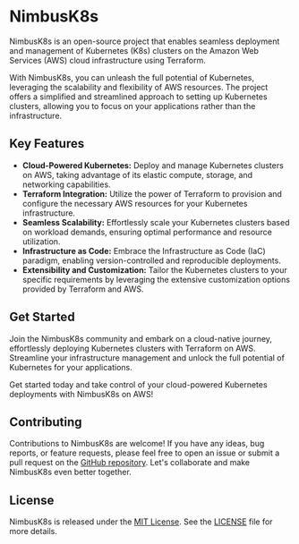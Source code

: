 # NimbusK8s

NimbusK8s is an open-source project that enables seamless deployment and management of Kubernetes (K8s) clusters on the Amazon Web Services (AWS) cloud infrastructure using Terraform.

With NimbusK8s, you can unleash the full potential of Kubernetes, leveraging the scalability and flexibility of AWS resources. The project offers a simplified and streamlined approach to setting up Kubernetes clusters, allowing you to focus on your applications rather than the infrastructure.

## Key Features

- **Cloud-Powered Kubernetes:** Deploy and manage Kubernetes clusters on AWS, taking advantage of its elastic compute, storage, and networking capabilities.
- **Terraform Integration:** Utilize the power of Terraform to provision and configure the necessary AWS resources for your Kubernetes infrastructure.
- **Seamless Scalability:** Effortlessly scale your Kubernetes clusters based on workload demands, ensuring optimal performance and resource utilization.
- **Infrastructure as Code:** Embrace the Infrastructure as Code (IaC) paradigm, enabling version-controlled and reproducible deployments.
- **Extensibility and Customization:** Tailor the Kubernetes clusters to your specific requirements by leveraging the extensive customization options provided by Terraform and AWS.

## Get Started

Join the NimbusK8s community and embark on a cloud-native journey, effortlessly deploying Kubernetes clusters with Terraform on AWS. Streamline your infrastructure management and unlock the full potential of Kubernetes for your applications.

Get started today and take control of your cloud-powered Kubernetes deployments with NimbusK8s on AWS!

## Contributing

Contributions to NimbusK8s are welcome! If you have any ideas, bug reports, or feature requests, please feel free to open an issue or submit a pull request on the [GitHub repository](https://github.com/SaurabhRohankar/NimbusK8s). Let's collaborate and make NimbusK8s even better together.

## License

NimbusK8s is released under the [MIT License](https://opensource.org/licenses/MIT). See the [LICENSE](LICENSE) file for more details.
